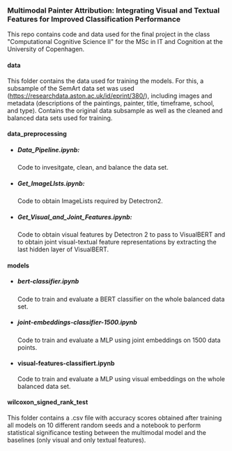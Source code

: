 ### Multimodal Painter Attribution: Integrating Visual and Textual Features for Improved Classification Performance 

This repo contains code and data used for the final project in the class "Computational Cognitive Science II" for the MSc in IT and Cognition at the University of Copenhagen. 

#### data
This folder contains the data used for training the models. For this, a subsample of the SemArt data set was used (https://researchdata.aston.ac.uk/id/eprint/380/), including images and metadata (descriptions of the paintings, painter, title, timeframe, school, and type). Contains the original data subsample as well as the cleaned and balanced data sets used for training.

#### data_preprocessing

- ##### Data_Pipeline.ipynb:
  Code to invesitgate, clean, and balance the data set.
- ##### Get_ImageLIsts.ipynb:
  Code to obtain ImageLists required by Detectron2.
- ##### Get_Visual_and_Joint_Features.ipynb:
  Code to obtain visual features by Detectron 2 to pass to VisualBERT and to obtain joint visual-textual feature representations by extracting the last hidden layer of VisualBERT.

#### models 

- ##### bert-classifier.ipynb
  Code to train and evaluate a BERT classifier on the whole balanced data set.
- ##### joint-embeddings-classifier-1500.ipynb
  Code to train and evaluate a MLP using joint embeddings on 1500 data points.
- #### visual-features-classifiert.ipynb
  Code to train and evaluate a MLP using visual embeddings on the whole balanced data set.


#### wilcoxon_signed_rank_test
This folder contains a .csv file with accuracy scores obtained after training all models on 10 different random seeds and a notebook to perform statistical significance testing between the multimodal model and the baselines (only visual and only textual features).

